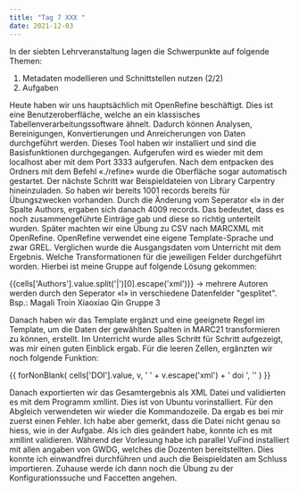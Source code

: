 ```yaml
---
title: "Tag 7 XXX "
date: 2021-12-03
---
```


In der siebten Lehrveranstaltung lagen die Schwerpunkte auf folgende Themen:

1.	Metadaten modellieren und Schnittstellen nutzen (2/2)
2.	Aufgaben

Heute haben wir uns hauptsächlich mit OpenRefine beschäftigt. Dies ist eine Benutzeroberfläche, welche an ein klassisches Tabellenverarbeitungssoftware ähnelt. Dadurch können Analysen, Bereinigungen, Konvertierungen und Anreicherungen von Daten durchgeführt werden. Dieses Tool haben wir installiert und sind die Basisfunktionen durchgegangen. Aufgerufen wird es wieder mit dem localhost aber mit dem Port 3333 aufgerufen. Nach dem entpacken des Ordners mit dem Befehl «./refine» wurde die Oberfläche sogar automatisch gestartet. Der nächste Schritt war Beispieldateien von Library Carpentry hineinzuladen. So haben wir bereits 1001 records bereits für Übungszwecken vorhanden. Durch die Änderung vom Seperator «l» in der Spalte Authors, ergaben sich danach 4009 records. Das bedeutet, dass es noch zusammengeführte Einträge gab und diese so richtig unterteilt wurden. 
Später machten wir eine Übung zu CSV nach MARCXML mit OpenRefine. OpenRefine verwendet eine eigene Template-Sprache und zwar GREL. 
Verglichen wurde die Ausgangsdaten vom Unterricht mit dem Ergebnis. Welche Transformationen für die jeweiligen Felder durchgeführt worden. Hierbei ist meine Gruppe auf folgende Lösung gekommen: 

<datafield tag="100" ind1="0" ind2=" "> <subfield code="a">{{cells['Authors'].value.split('|')[0].escape('xml')}}</subfield></datafield> 
-> mehrere Autoren werden durch den Seperator «l» in verschiedene Datenfelder "gesplitet".
Bsp.:
<datafield tag="100" ind1="0" ind2=" ">
<subfield code="a">Magali Troin</subfield>
</datafield>
<datafield tag="100" ind1="0" ind2=" ">
<subfield code="a">Xiaoxiao Qin</subfield>
</datafield>
Gruppe 3

Danach haben wir das Template ergänzt und eine geeignete Regel im Template, um die Daten der gewählten Spalten in MARC21 transformieren zu können, erstellt. Im Unterricht wurde alles Schritt für Schritt aufgezeigt, was mir einen guten Einblick ergab. Für die leeren Zellen, ergänzten wir noch folgende Funktion:

{{
forNonBlank(
    cells['DOI'].value,
    v,
    '<datafield tag="024" ind1="7" ind2=" ">
        <subfield code="a">' + v.escape('xml') + '</subfield>
        <subfield code="2">doi</subfield>
    </datafield>',
    ''
)
}}


Danach exportierten wir das Gesamtergebnis als XML Datei und validierten es mit dem Programm xmllint. Dies ist von Ubuntu vorinstalliert. Für den Abgleich verwendeten wir wieder die Kommandozeile. Da ergab es bei mir zuerst einen Fehler. Ich habe aber gemerkt, dass die Datei nicht genau so hiess, wie in der Aufgabe. Als ich dies geändert habe, konnte ich es mit xmllint validieren. 
Während der Vorlesung habe ich parallel VuFind installiert mit allen angaben von GWDG, welches die Dozenten bereitstellten. Dies konnte ich einwandfrei durchführen und auch die Beispieldaten am Schluss importieren. Zuhause werde ich dann noch die Übung zu der Konfigurationssuche und Faccetten angehen.
